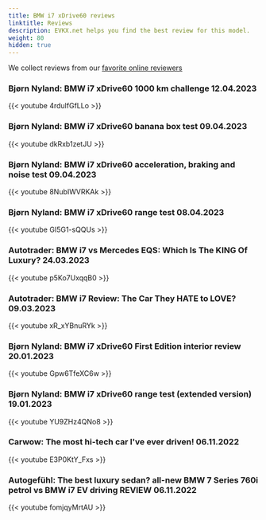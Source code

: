 ```yaml
---
title: BMW i7 xDrive60 reviews
linktitle: Reviews
description: EVKX.net helps you find the best review for this model. 
weight: 80
hidden: true
---
```

<object type="image/svg+xml" data="../modelnavigation.svg"></object>
We collect reviews from our [favorite online reviewers](/guides/evreviewers/)

### Bjørn Nyland: BMW i7 xDrive60 1000 km challenge 12.04.2023

{{< youtube 4rdulfGfLLo >}}

### Bjørn Nyland: BMW i7 xDrive60 banana box test 09.04.2023

{{< youtube dkRxb1zetJU >}}

### Bjørn Nyland: BMW i7 xDrive60 acceleration, braking and noise test 09.04.2023

{{< youtube 8NubIWVRKAk >}}

### Bjørn Nyland: BMW i7 xDrive60 range test 08.04.2023

{{< youtube GI5G1-sQQUs >}}

### Autotrader: BMW i7 vs Mercedes EQS: Which Is The KING Of Luxury? 24.03.2023

{{< youtube p5Ko7UxqqB0 >}}

### Autotrader: BMW i7 Review: The Car They HATE to LOVE? 09.03.2023

{{< youtube xR_xYBnuRYk >}}

### Bjørn Nyland: BMW i7 xDrive60 First Edition interior review 20.01.2023

{{< youtube Gpw6TfeXC6w >}}

### Bjørn Nyland: BMW i7 xDrive60 range test (extended version) 19.01.2023

{{< youtube YU9ZHz4QNo8 >}}

### Carwow: The most hi-tech car I've ever driven! 06.11.2022

{{< youtube E3P0KtY_Fxs >}}

### Autogefühl: The best luxury sedan? all-new BMW 7 Series 760i petrol vs BMW i7 EV driving REVIEW 06.11.2022

{{< youtube fomjqyMrtAU >}}

